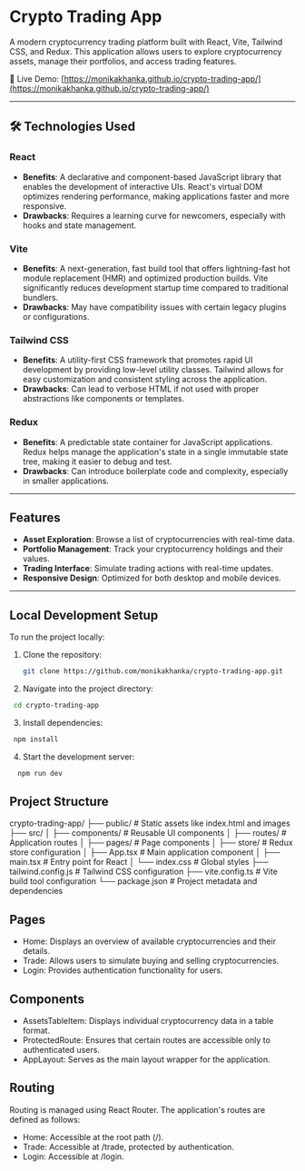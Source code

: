 # Crypto Trading App

A modern cryptocurrency trading platform built with React, Vite, Tailwind CSS, and Redux. This application allows users to explore cryptocurrency assets, manage their portfolios, and access trading features.

🔗 Live Demo: [https://monikakhanka.github.io/crypto-trading-app/](https://monikakhanka.github.io/crypto-trading-app/)

---

## 🛠️ Technologies Used

### React
- **Benefits**: A declarative and component-based JavaScript library that enables the development of interactive UIs. React's virtual DOM optimizes rendering performance, making applications faster and more responsive.
- **Drawbacks**: Requires a learning curve for newcomers, especially with hooks and state management.

### Vite
- **Benefits**: A next-generation, fast build tool that offers lightning-fast hot module replacement (HMR) and optimized production builds. Vite significantly reduces development startup time compared to traditional bundlers.
- **Drawbacks**: May have compatibility issues with certain legacy plugins or configurations.

### Tailwind CSS
- **Benefits**: A utility-first CSS framework that promotes rapid UI development by providing low-level utility classes. Tailwind allows for easy customization and consistent styling across the application.
- **Drawbacks**: Can lead to verbose HTML if not used with proper abstractions like components or templates.

### Redux
- **Benefits**: A predictable state container for JavaScript applications. Redux helps manage the application's state in a single immutable state tree, making it easier to debug and test.
- **Drawbacks**: Can introduce boilerplate code and complexity, especially in smaller applications.

---

## Features

- **Asset Exploration**: Browse a list of cryptocurrencies with real-time data.
- **Portfolio Management**: Track your cryptocurrency holdings and their values.
- **Trading Interface**: Simulate trading actions with real-time updates.
- **Responsive Design**: Optimized for both desktop and mobile devices.

---

## Local Development Setup

To run the project locally:

1. Clone the repository:
   ```bash
   git clone https://github.com/monikakhanka/crypto-trading-app.git
   ```
2. Navigate into the project directory:
  ```bash
   cd crypto-trading-app
   ```
3. Install dependencies:
  ```bash
   npm install
   ```
4. Start the development server:
  ```bash
    npm run dev
  ```
## Project Structure

crypto-trading-app/
├── public/ # Static assets like index.html and images
├── src/
│ ├── components/ # Reusable UI components
│ ├── routes/ # Application routes
│ ├── pages/ # Page components
│ ├── store/ # Redux store configuration
│ ├── App.tsx # Main application component
│ ├── main.tsx # Entry point for React
│ └── index.css # Global styles
├── tailwind.config.js # Tailwind CSS configuration
├── vite.config.ts # Vite build tool configuration
└── package.json # Project metadata and dependencies

## Pages
- Home: Displays an overview of available cryptocurrencies and their details.
- Trade: Allows users to simulate buying and selling cryptocurrencies.
- Login: Provides authentication functionality for users.

## Components
- AssetsTableItem: Displays individual cryptocurrency data in a table format.
- ProtectedRoute: Ensures that certain routes are accessible only to authenticated users.
- AppLayout: Serves as the main layout wrapper for the application.

## Routing
Routing is managed using React Router. The application's routes are defined as follows:

- Home: Accessible at the root path (/).
- Trade: Accessible at /trade, protected by authentication.
- Login: Accessible at /login.